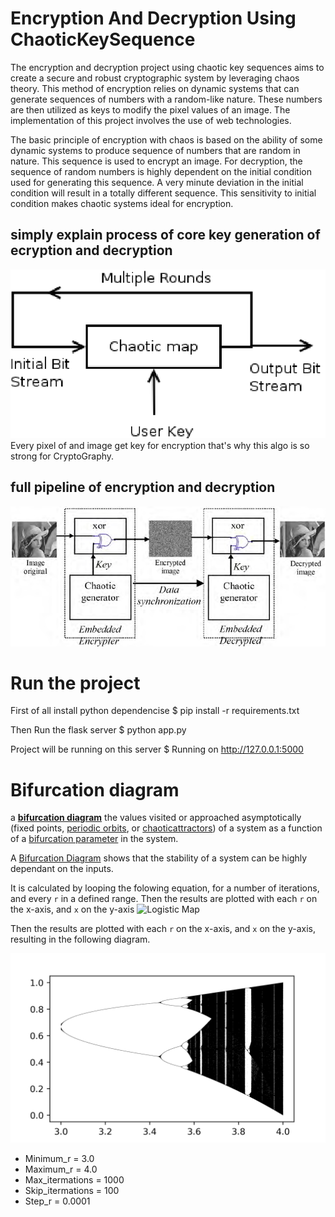 # Encryption And Decryption Using ChaoticKeySequence
The encryption and decryption project using chaotic key sequences aims to create a secure and robust cryptographic system by leveraging chaos theory. This method of encryption relies on dynamic systems that can generate sequences of numbers with a random-like nature. These numbers are then utilized as keys to modify the pixel values of an image. The implementation of this project involves the use of web technologies.

The basic principle of encryption with chaos is based on the ability of some dynamic systems to produce sequence of numbers that are random in nature. This sequence is used to encrypt an image. For decryption, the sequence of random numbers is highly dependent on the initial condition used for generating this sequence. A very minute deviation in the initial condition will result in a totally different sequence. This sensitivity to initial condition makes chaotic systems ideal for encryption.

## simply explain process of core key generation of ecryption and decryption
![](dataSet/A-Chaotic-encryption-Scheme.png)
Every pixel of and image get key for encryption that's why this algo is so strong for CryptoGraphy.

## full pipeline of encryption and decryption
![](dataSet/Example-of-an-embedded-encryption-scheme-real-time-image-encryption-based-a-chaotic-key.png)

# Run the project 
First of all install python dependencise 
$ pip install -r requirements.txt

Then Run the flask server 
$ python app.py

Project will be running on this server 
$ Running on http://127.0.0.1:5000

# **Bifurcation diagram** 

a [**bifurcation diagram**](https://github.com/adam-p/markdown-here/wiki/Markdown-Cheatsheet) the values visited or approached asymptotically (fixed points, [periodic orbits](https://en.m.wikipedia.org/wiki/Periodic_orbit), or [chaotic](https://en.m.wikipedia.org/wiki/Chaos_(mathematics))[attractors](https://en.m.wikipedia.org/wiki/Attractor)) of a system as a function of a [bifurcation parameter](https://en.m.wikipedia.org/wiki/Bifurcation_theory) in the system.

A [Bifurcation Diagram](https://en.m.wikipedia.org/wiki/Bifurcation_diagram) shows that the stability of a system can be highly dependant on the inputs.

It is calculated by looping the folowing equation, for a number of iterations, and every `r` in a defined range. Then the results are plotted with each `r` on the x-axis, and `x` on the y-axis ![Logistic Map](https://wikimedia.org/api/rest_v1/media/math/render/svg/1d88296028cd6a06bd0007ca050d728e7da7447a)

Then the results are plotted with each `r` on the x-axis, and `x` on the y-axis, resulting in the following diagram.

![](./dataSet/bifucationPlot.png)

* Minimum_r = 3.0
* Maximum_r = 4.0
* Max_itermations = 1000
* Skip_itermations = 100
* Step_r = 0.0001



